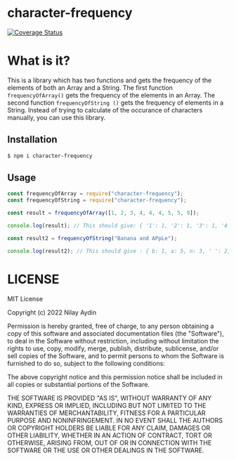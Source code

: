 # character-frequency

[![Coverage Status](https://coveralls.io/repos/github/niloaydin/character-frequency/badge.svg?branch=main)](https://coveralls.io/github/niloaydin/character-frequency?branch=main)

# What is it?

This is a library which has two functions and gets the frequency of the elements of both an Array and a String.
The first function `frequencyOfArray()` gets the frequency of the elements in an Array. The second function `frequencyOfString ()` gets the frequency of elements in a String. Instead of trying to calculate of the occurance of characters manually, you can use this library.

## Installation

```sh
$ npm i character-frequency
```

## Usage

```js
const frequencyOfArray = require("character-frequency");
const frequencyOfString = require("character-frequency");

const result = frequencyOfArray([1, 2, 3, 4, 4, 4, 5, 5, 9]);

console.log(result); // This should give: { '1': 1, '2': 1, '3': 1, '4': 3, '5': 2, '9': 1 }

const result2 = frequencyOfString("Banana and APpLe");

console.log(result2); // This should give : { b: 1, a: 5, n: 3, ' ': 2, d: 1, p: 2, l: 1, e: 1 }
```

# LICENSE

MIT License

Copyright (c) 2022 Nilay Aydin

Permission is hereby granted, free of charge, to any person obtaining a copy
of this software and associated documentation files (the "Software"), to deal
in the Software without restriction, including without limitation the rights
to use, copy, modify, merge, publish, distribute, sublicense, and/or sell
copies of the Software, and to permit persons to whom the Software is
furnished to do so, subject to the following conditions:

The above copyright notice and this permission notice shall be included in all
copies or substantial portions of the Software.

THE SOFTWARE IS PROVIDED "AS IS", WITHOUT WARRANTY OF ANY KIND, EXPRESS OR
IMPLIED, INCLUDING BUT NOT LIMITED TO THE WARRANTIES OF MERCHANTABILITY,
FITNESS FOR A PARTICULAR PURPOSE AND NONINFRINGEMENT. IN NO EVENT SHALL THE
AUTHORS OR COPYRIGHT HOLDERS BE LIABLE FOR ANY CLAIM, DAMAGES OR OTHER
LIABILITY, WHETHER IN AN ACTION OF CONTRACT, TORT OR OTHERWISE, ARISING FROM,
OUT OF OR IN CONNECTION WITH THE SOFTWARE OR THE USE OR OTHER DEALINGS IN THE
SOFTWARE.
